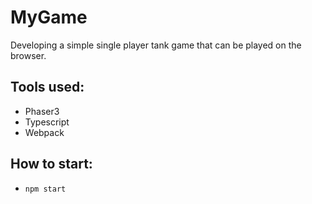 # MyGame
Developing a simple single player tank game that can be played on the browser.

Tools used:
-----------

- Phaser3
- Typescript
- Webpack

How to start:
--------------
- `npm start`
